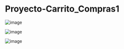 # Proyecto-Carrito_Compras1

![image](https://user-images.githubusercontent.com/120072036/208554034-226daede-5b51-453d-9288-95a26d12f16a.png)

![image](https://user-images.githubusercontent.com/120072036/208554069-a94cb1eb-fc31-4ab3-a933-ad879d3218de.png)

![image](https://user-images.githubusercontent.com/120072036/208554125-66e1434d-8131-49bc-88ed-498c1a0c7a8a.png)
